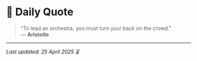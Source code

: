 # 📜 Daily Quote

> "To lead an orchestra, you must turn your back on the crowd."  
> — **Aristotle**

---

_Last updated: 25 April 2025 ⏳_
